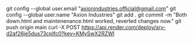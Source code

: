 git config --global user.email "axionindustries.official@gmail.com"
git config --global user.name "Axion Industries"
git add .
git commit -m "Both down.html and maintenenance.html worked, reverted changes now."
git push origin main
curl -X POST https://api.render.com/deploy/srv-d2af26je5dus73cplfc0?key=KMySwX2RZWI